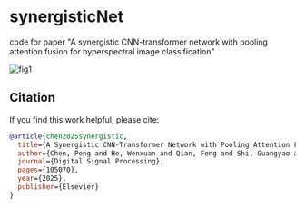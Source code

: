 # synergisticNet
code for paper "A synergistic CNN-transformer network with pooling attention fusion for hyperspectral image classification"


![fig1](https://github.com/user-attachments/assets/6583a7ba-db8f-4478-bf93-8c01a9718af5)

## Citation

If you find this work helpful, please cite:

```bibtex
@article{chen2025synergistic,
  title={A Synergistic CNN-Transformer Network with Pooling Attention Fusion for Hyperspectral Image Classification},
  author={Chen, Peng and He, Wenxuan and Qian, Feng and Shi, Guangyao and Yan, Jingwen},
  journal={Digital Signal Processing},
  pages={105070},
  year={2025},
  publisher={Elsevier}
}

